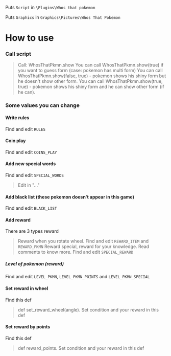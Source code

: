 Puts `Script` in `\Plugins\Whos that pokemon`

Puts `Graphics` in `Graphics\Pictures\Whos That Pokemon`

# How to use
### Call script
> Call: WhosThatPkmn.show
> You can call WhosThatPkmn.show(true) if you want to guess form (case: pokemon has multi form)
> You can call WhosThatPkmn.show(false, true) - pokemon shows his shiny form but he doesn't show other form.
> You can call WhosThatPkmn.show(true, true) - pokemon shows his shiny form and he can show other form (if he can).
### Some values you can change
#### Write rules
Find and edit `RULES`
#### Coin play
Find and edit `COINS_PLAY`
#### Add new special words
Find and edit `SPECIAL_WORDS`
> Edit in "..."
#### Add black list (these pokemon doesn't appear in this game)
Find and edit `BLACK_LIST`
#### Add reward
There are 3 types reward
> Reward when you rotate wheel. Find and edit `REWARD_ITEM` and `REWARD_PKMN`
> Reward special, reward for your knowledge. Read comments to know more. Find and edit `SPECIAL_REWARD`
##### Level of pokemon (reward)
Find and edit `LEVEL_PKMN`, `LEVEL_PKMN_POINTS` and `LEVEL_PKMN_SPECIAL`
#### Set reward in wheel
Find this def
> def set_reward_wheel(angle). Set condition and your reward in this def
#### Set reward by points
Find this def
> def reward_points. Set condition and your reward in this def
